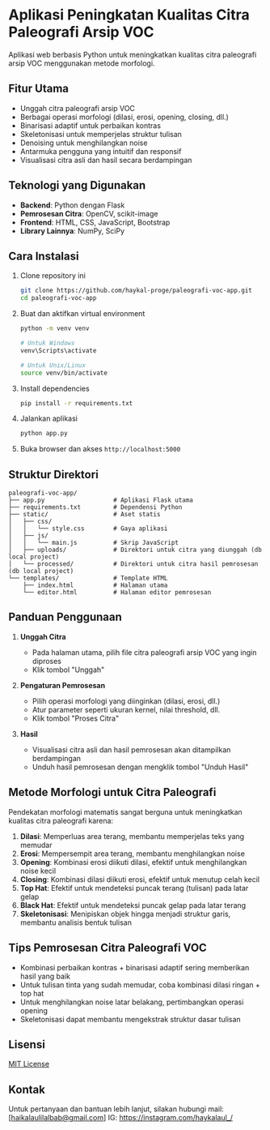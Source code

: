 # Aplikasi Peningkatan Kualitas Citra Paleografi Arsip VOC

Aplikasi web berbasis Python untuk meningkatkan kualitas citra paleografi arsip VOC menggunakan metode morfologi.

## Fitur Utama

- Unggah citra paleografi arsip VOC
- Berbagai operasi morfologi (dilasi, erosi, opening, closing, dll.)
- Binarisasi adaptif untuk perbaikan kontras
- Skeletonisasi untuk memperjelas struktur tulisan
- Denoising untuk menghilangkan noise
- Antarmuka pengguna yang intuitif dan responsif
- Visualisasi citra asli dan hasil secara berdampingan

## Teknologi yang Digunakan

- **Backend**: Python dengan Flask
- **Pemrosesan Citra**: OpenCV, scikit-image
- **Frontend**: HTML, CSS, JavaScript, Bootstrap
- **Library Lainnya**: NumPy, SciPy

## Cara Instalasi

1. Clone repository ini
   ```bash
   git clone https://github.com/haykal-proge/paleografi-voc-app.git
   cd paleografi-voc-app
   ```

2. Buat dan aktifkan virtual environment
   ```bash
   python -m venv venv
   
   # Untuk Windows
   venv\Scripts\activate
   
   # Untuk Unix/Linux
   source venv/bin/activate
   ```

3. Install dependencies
   ```bash
   pip install -r requirements.txt
   ```

4. Jalankan aplikasi
   ```bash
   python app.py
   ```

5. Buka browser dan akses `http://localhost:5000`

## Struktur Direktori

```
paleografi-voc-app/
├── app.py                   # Aplikasi Flask utama
├── requirements.txt         # Dependensi Python
├── static/                  # Aset statis
│   ├── css/
│   │   └── style.css        # Gaya aplikasi
│   ├── js/
│   │   └── main.js          # Skrip JavaScript
│   ├── uploads/             # Direktori untuk citra yang diunggah (db local project)
│   └── processed/           # Direktori untuk citra hasil pemrosesan (db local project)
└── templates/               # Template HTML
    ├── index.html           # Halaman utama
    └── editor.html          # Halaman editor pemrosesan
```

## Panduan Penggunaan

1. **Unggah Citra**
   - Pada halaman utama, pilih file citra paleografi arsip VOC yang ingin diproses
   - Klik tombol "Unggah"

2. **Pengaturan Pemrosesan**
   - Pilih operasi morfologi yang diinginkan (dilasi, erosi, dll.)
   - Atur parameter seperti ukuran kernel, nilai threshold, dll.
   - Klik tombol "Proses Citra"

3. **Hasil**
   - Visualisasi citra asli dan hasil pemrosesan akan ditampilkan berdampingan
   - Unduh hasil pemrosesan dengan mengklik tombol "Unduh Hasil"

## Metode Morfologi untuk Citra Paleografi

Pendekatan morfologi matematis sangat berguna untuk meningkatkan kualitas citra paleografi karena:

1. **Dilasi**: Memperluas area terang, membantu memperjelas teks yang memudar
2. **Erosi**: Mempersempit area terang, membantu menghilangkan noise
3. **Opening**: Kombinasi erosi diikuti dilasi, efektif untuk menghilangkan noise kecil
4. **Closing**: Kombinasi dilasi diikuti erosi, efektif untuk menutup celah kecil
5. **Top Hat**: Efektif untuk mendeteksi puncak terang (tulisan) pada latar gelap
6. **Black Hat**: Efektif untuk mendeteksi puncak gelap pada latar terang
7. **Skeletonisasi**: Menipiskan objek hingga menjadi struktur garis, membantu analisis bentuk tulisan

## Tips Pemrosesan Citra Paleografi VOC

- Kombinasi perbaikan kontras + binarisasi adaptif sering memberikan hasil yang baik
- Untuk tulisan tinta yang sudah memudar, coba kombinasi dilasi ringan + top hat
- Untuk menghilangkan noise latar belakang, pertimbangkan operasi opening
- Skeletonisasi dapat membantu mengekstrak struktur dasar tulisan

## Lisensi

[MIT License](LICENSE)

## Kontak

Untuk pertanyaan dan bantuan lebih lanjut, silakan hubungi 
mail:[haikalaulilalbab@gmail.com]
IG: https://instagram.com/haykalaul_/